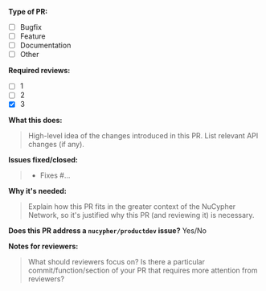 **Type of PR:**
- [ ] Bugfix
- [ ] Feature
- [ ] Documentation
- [ ] Other

**Required reviews:** 
- [ ] 1
- [ ] 2
- [X] 3

**What this does:**
> High-level idea of the changes introduced in this PR. 
> List relevant API changes (if any).

**Issues fixed/closed:**

> - Fixes #...

**Why it's needed:**
> Explain how this PR fits in the greater context of the NuCypher Network, 
> so it's justified why this PR (and reviewing it) is necessary.

**Does this PR address a `nucypher/productdev` issue?**   Yes/No

**Notes for reviewers:**

> What should reviewers focus on? 
> Is there a particular commit/function/section of your PR that requires more attention from reviewers?
